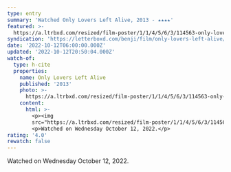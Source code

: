 ```yaml
---
type: entry
summary: 'Watched Only Lovers Left Alive, 2013 - ★★★★'
featured: >-
  https://a.ltrbxd.com/resized/film-poster/1/1/4/5/6/3/114563-only-lovers-left-alive-0-600-0-900-crop.jpg?v=d6151d5d18
syndication: 'https://letterboxd.com/benji/film/only-lovers-left-alive/'
date: '2022-10-12T06:00:00.000Z'
updated: '2022-10-12T20:50:04.000Z'
watch-of:
  type: h-cite
  properties:
    name: Only Lovers Left Alive
    published: '2013'
    photo: >-
      https://a.ltrbxd.com/resized/film-poster/1/1/4/5/6/3/114563-only-lovers-left-alive-0-600-0-900-crop.jpg?v=d6151d5d18
    content:
      html: >-
        <p><img
        src="https://a.ltrbxd.com/resized/film-poster/1/1/4/5/6/3/114563-only-lovers-left-alive-0-600-0-900-crop.jpg?v=d6151d5d18"/></p>
        <p>Watched on Wednesday October 12, 2022.</p>
rating: '4.0'
rewatch: false
---
```

Watched on Wednesday October 12, 2022.
